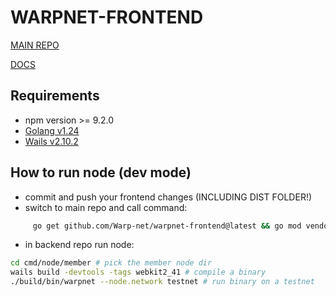 # WARPNET-FRONTEND

[MAIN REPO](https://github.com/Warp-net/warpnet)

[DOCS](https://github.com/Warp-net/docs)

## Requirements
* npm version >= 9.2.0
* [Golang v1.24](https://go.dev/doc/install)
* [Wails v2.10.2](https://github.com/wailsapp/wails)

## How to run node (dev mode)
* commit and push your frontend changes (INCLUDING DIST FOLDER!)
* switch to main repo and call command:

```bash 
     go get github.com/Warp-net/warpnet-frontend@latest && go mod vendor
```
* in backend repo run node:
  
```bash
cd cmd/node/member # pick the member node dir
wails build -devtools -tags webkit2_41 # compile a binary
./build/bin/warpnet --node.network testnet # run binary on a testnet
```
